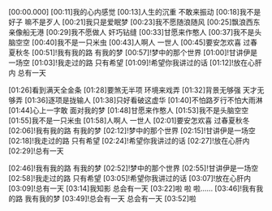 [00:00.000]
[00:11]我的心内感觉
[00:13]人生的沉重 不敢来振动
[00:18]我不是好子 嘛不是歹人
[00:21]我只是爱眠梦
[00:23]我不愿随浪随风
[00:25]飘浪西东 亲像船无港
[00:29]我不愿做人 奸巧钻缝
[00:33]甘愿来作憨人
[00:37]我不是头脑空空
[00:40]我不是一只米虫
[00:43]人啊人 一世人
[00:45]要安怎欢喜 过春夏秋冬
[00:51]!我有我的路 有我的梦
[00:57]!梦中的那个世界
[01:00]!甘讲伊是一场空
[01:03]!我走过的路 只有希望
[01:09]!希望你我讲过的话
[01:12]!放在心肝内 总有一天

[01:26]看到满天全金条
[01:28]要煞无半项 环境来戏弄
[01:32]背景无够强 天才无够弄
[01:36]逐项是拢输人
[01:38]只好看破这虚华
[01:40]不怕路歹行不怕大雨淋
[01:44]心上一字敢 面对我的梦
[01:48]甘愿来作憨人
[01:53]我不是头脑空空
[01:55]我不是一只米虫
[01:58]人啊人 一世人
[02:01]要安怎欢喜 过春夏秋冬
[02:06]!我有我的路 有我的梦
[02:12]!梦中的那个世界
[02:15]!甘讲伊是一场空
[02:18]!我走过的路 只有希望
[02:24]!希望你我讲过的话
[02:27]!放在心肝内
[02:29]!总有一天

[02:46]!我有我的路 有我的梦
[02:52]!梦中的那个世界
[02:55]!甘讲伊是一场空
[02:58]!我走过的路 只有希望
[03:05]!希望你我讲过的话
[03:07]!放在心肝内
[03:09]!总有一天
[03:14]我知影 总会有一天
[03:22]啦 啦 啦......
[03:46]!我有我的路 我有我的梦
[03:49]!总会有一天 总会有一天
[03:52]啦